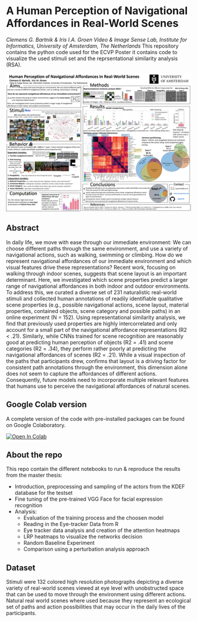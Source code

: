 # A Human Perception of Navigational Affordances in Real-World Scenes
*Clemens G. Bartnik & Iris I.A. Groen*
*Video & Image Sense Lab, Institute for Informatics, University of Amsterdam, The Netherlands*
This repository contains the python code used for the ECVP Poster it contains code to visualize the used stimuli set and the reprsentational similarity analysis (RSA).


![Poster](/poster.png)

## Abstract
In daily life, we move with ease through our immediate environment: We can choose different paths through the same environment, and use a variety of navigational actions, such as walking, swimming or climbing. How do we represent navigational affordances of our immediate environment and which visual features drive these representations? Recent work, focusing on walking through indoor scenes, suggests that scene layout is an important determinant. Here, we investigated which scene properties predict a larger range of navigational affordances in both indoor and outdoor environments. To address this, we curated a diverse set of 231 naturalistic real-world stimuli and collected human annotations of readily identifiable qualitative scene properties (e.g., possible navigational actions, scene layout, material properties, contained objects, scene category and possible paths) in an online experiment (N = 152). Using representational similarity analysis, we find that previously used properties are highly intercorrelated and only account for a small part of the navigational affordance representations (R2 < .21). Similarly, while CNNs trained for scene recognition are reasonably good at predicting human perception of objects (R2  = .41) and scene categories (R2 = .34), they perform rather poorly at predicting the navigational affordances of scenes (R2 = .21). While a visual inspection of the paths that participants drew, confirms that layout is a driving factor for consistent path annotations through the environment, this dimension alone does not seem to capture the affordances of different actions. Consequently, future models need to incorporate multiple relevant features that humans use to perceive the navigational affordances of natural scenes.




## Google Colab version
A complete version of the code with pre-installed packages can be found on Google Colaboratory.

[![Open In Colab](https://colab.research.google.com/assets/colab-badge.svg)](https://colab.research.google.com/drive/1uFKK00fDlxtTfBLNjLTpDl37Vs5HgGwo?usp=sharing)


## About the repo 

This repo contain the different notebooks to run & reproduce the results from the master thesis:

+ Introduction, preprocessing and sampling of the actors from the KDEF database for the testset
+ Fine tuning of the pre-trained VGG Face for facial expression recognition
+ Analysis: 
  + Evaluation of the training process and the choosen model
  + Reading in the Eye-tracker Data from R 
  + Eye tracker data analysis and creation of the attention heatmaps
  + LRP heatmaps to visualize the networks decision
  + Random Baseline Experiment
  + Comparison using a perturbation analysis approach


## Dataset

Stimuli were 132 colored high resolution photographs depicting a diverse variety of real-world scenes viewed at eye level with unobstructed space that can be used to move through the environment using different actions. Natural real world scenes where used because they represent an ecological set of paths and action possibilities that may occur in the daily lives of the participants.
